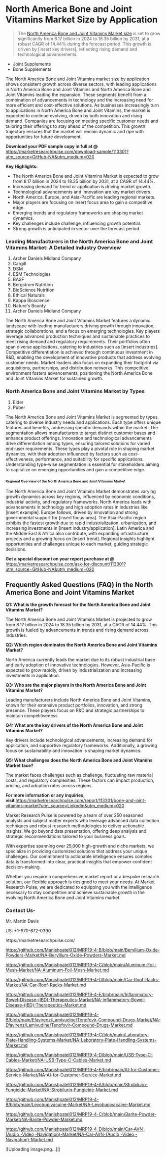 <h1>North America Bone and Joint Vitamins Market&nbsp;Size by Application</h1><blockquote><p>The <a href="https://marketresearchpulse.com/download-sample/113301?utm_source=GitHub-NA&amp;utm_medium=020">North America Bone and Joint Vitamins Market size</a> is set to grow significantly from 8.17 billion in 2024 to 18.35 billion by 2031, at a robust CAGR of 14.44% during the forecast period. This growth is driven by [insert key drivers], reflecting rising demand and technological advancements.</p></blockquote><ul><li>Joint Supplements<li> Bone Supplements</li></ul><p>The North America Bone and Joint Vitamins market size by application shows consistent growth across diverse sectors, with leading applications in North America Bone and Joint Vitamins and North America Bone and Joint Vitamins leading the expansion. These segments benefit from a combination of advancements in technology and the increasing need for more efficient and cost-effective solutions. As businesses increasingly turn to applications in North America Bone and Joint Vitamins, the market is expected to continue evolving, driven by both innovation and rising demand. Companies are focusing on meeting specific customer needs and tailoring their offerings to stay ahead of the competition. This growth trajectory ensures that the market will remain dynamic and ripe with opportunities for future development.</p><p><strong>Download your PDF sample copy in full at @ </strong><a href="https://marketresearchpulse.com/download-sample/113301?utm_source=GitHub-NA&amp;utm_medium=020">https://marketresearchpulse.com/download-sample/113301?utm_source=GitHub-NA&amp;utm_medium=020</a></p><p><strong>Key Highlights: </strong></p><ul><li>The North America Bone and Joint Vitamins Market is expected to grow from 8.17 billion in 2024 to 18.35 billion by 2031, at a CAGR of 14.44%.</li><li>Increasing demand for trend or application is driving market growth.</li><li>Technological advancements and innovation are key market drivers.</li><li>North America, Europe, and Asia-Pacific are leading regional markets.</li><li>Major players are focusing on insert focus area to gain a competitive edge.</li><li>Emerging trends and regulatory frameworks are shaping market dynamics.</li><li>Key challenges include challenge, influencing growth potential.</li><li>Strong growth is anticipated in sector over the forecast period.</li></ul><h3>Leading Manufacturers in the North America Bone and Joint Vitamins Market: A Detailed Industry Overview</h3><ol><li>Archer Daniels Midland Company</li><li>Cargill</li><li>DSM</li><li>ESM Technologies</li><li>BASF</li><li>Bergstrom Nutrition</li><li>BioScience Nutrition</li><li>Ethical Naturals</li><li>Kappa Bioscience</li><li>Nature's Bounty</li><li>Archer Daniels Midland Company</li></ol><div class="flex max-w-full flex-col flex-grow"><div class="min-h-8 text-message flex w-full flex-col items-end gap-2 whitespace-normal break-words [.text-message+&amp;]:mt-5" dir="auto" data-message-author-role="assistant" data-message-id="fd8432e4-4910-450d-b182-61b7bfb0a01f" data-message-model-slug="gpt-4o"><div class="flex w-full flex-col gap-1 empty:hidden first:pt-[3px]"><div class="markdown prose w-full break-words dark:prose-invert light"><p>The North America Bone and Joint Vitamins Market features a dynamic landscape with leading manufacturers driving growth through innovation, strategic collaborations, and a focus on emerging technologies. Key players leverage advanced production techniques and sustainable practices to meet rising demand and regulatory requirements. Their portfolios often span diverse applications, catering to industries such as [insert industries]. Competitive differentiation is achieved through continuous investment in R&amp;D, enabling the development of innovative products that address evolving customer needs. Market leaders also focus on expanding their footprint via acquisitions, partnerships, and distribution networks. This competitive environment fosters advancements, positioning the North America Bone and Joint Vitamins Market for sustained growth.</p></div></div></div></div><h3>North America Bone and Joint Vitamins Market by Types</h3><ol><li>Elder<li> Puber</li></ol><div class="flex max-w-full flex-col flex-grow"><div class="min-h-8 text-message flex w-full flex-col items-end gap-2 whitespace-normal break-words [.text-message+&amp;]:mt-5" dir="auto" data-message-author-role="assistant" data-message-id="084470be-0bb7-4664-bddf-5156b4f41249" data-message-model-slug="gpt-4o-mini"><div class="flex w-full flex-col gap-1 empty:hidden first:pt-[3px]"><div class="markdown prose w-full break-words dark:prose-invert light"><p>The North America Bone and Joint Vitamins Market is segmented by types, catering to diverse industry needs and applications. Each type offers unique features and benefits, addressing specific demands within the market. The segmentation allows manufacturers to target distinct customer bases and enhance product offerings. Innovation and technological advancements drive differentiation among types, ensuring tailored solutions for varied end-user requirements. These types play a pivotal role in shaping market dynamics, with their adoption influenced by factors such as cost-effectiveness, performance, and suitability for specific applications. Understanding type-wise segmentation is essential for stakeholders aiming to capitalize on emerging opportunities and gain a competitive edge.</p></div></div></div></div><h3><span style="font-size: 11px;">Regional Overview of the North America Bone and Joint Vitamins Market</span></h3><div class="flex max-w-full flex-col flex-grow"><div class="min-h-8 text-message flex w-full flex-col items-end gap-2 whitespace-normal break-words [.text-message+&amp;]:mt-5" dir="auto" data-message-author-role="assistant" data-message-id="e9038762-ce64-4e30-91c9-9bd413514231" data-message-model-slug="gpt-4o-mini"><div class="flex w-full flex-col gap-1 empty:hidden first:pt-[3px]"><div class="markdown prose w-full break-words dark:prose-invert light"><p>The North America Bone and Joint Vitamins Market demonstrates varying growth dynamics across key regions, influenced by economic conditions, industrial activity, and regulatory frameworks. North America leads with advancements in technology and high adoption rates in industries like [insert example]. Europe follows, driven by innovation and strong governmental support for [insert focus area]. The Asia-Pacific region exhibits the fastest growth due to rapid industrialization, urbanization, and increasing investments in [insert industry/application]. Latin America and the Middle East &amp; Africa also contribute, with expanding infrastructure projects and a growing focus on [insert trend]. Regional insights highlight opportunities and challenges unique to each market, guiding strategic decisions.</p></div></div></div></div><p><strong>Get a special discount on your report purchase at @ </strong><a href="https://marketresearchpulse.com/ask-for-discount/113301?utm_source=GitHub-NA&amp;utm_medium=020">https://marketresearchpulse.com/ask-for-discount/113301?utm_source=GitHub-NA&amp;utm_medium=020</a></p><h2>Frequently Asked Questions (FAQ) in the North America Bone and Joint Vitamins Market</h2><p><strong>Q1: What is the growth forecast for the North America Bone and Joint Vitamins Market?</strong></p><p>The North America Bone and Joint Vitamins Market is projected to grow from 8.17 billion in 2024 to 18.35 billion by 2031, at a CAGR of 14.44%. This growth is fueled by advancements in trends and rising demand across industries.</p><p><strong>Q2: Which region dominates the North America Bone and Joint Vitamins Market?</strong></p><p>North America currently leads the market due to its robust industrial base and early adoption of innovative technologies. However, Asia-Pacific is expected to grow rapidly, driven by industrialization and increasing investments in application.</p><p><strong>Q3: Who are the major players in the North America Bone and Joint Vitamins Market?</strong></p><p>Leading manufacturers include North America Bone and Joint Vitamins, known for their extensive product portfolios, innovation, and strong presence. These players focus on R&amp;D and strategic partnerships to maintain competitiveness.</p><p><strong>Q4: What are the key drivers of the North America Bone and Joint Vitamins Market?</strong></p><p>Key drivers include technological advancements, increasing demand for application, and supportive regulatory frameworks. Additionally, a growing focus on sustainability and innovation is shaping market dynamics.</p><p><strong>Q5: What challenges does the North America Bone and Joint Vitamins Market face?</strong></p><p>The market faces challenges such as challenge, fluctuating raw material costs, and regulatory complexities. These factors can impact production, pricing, and adoption rates across regions.</p><p><strong>For more information or any inquiries, visit&nbsp;</strong><a href="https://marketresearchpulse.com/report/113301/bone-and-joint-vitamins-market?utm_source=Linkedin&utm_medium=020">https://marketresearchpulse.com/report/113301/bone-and-joint-vitamins-market?utm_source=Linkedin&utm_medium=020</a></p><p>Market Research Pulse is powered by a team of over 250 seasoned analysts and subject matter experts who leverage advanced data collection techniques and robust research methodologies to deliver actionable insights. We go beyond data presentation, offering deep analysis and strategic recommendations tailored to your business goals.</p><p>With expertise spanning over 25,000 high-growth and niche markets, we specialize in providing customized solutions that address your unique challenges. Our commitment to actionable intelligence ensures complex data is transformed into clear, practical insights that empower confident decision-making.</p><p>Whether you require a comprehensive market report or a bespoke research solution, our flexible approach is designed to meet your needs. At Market Research Pulse, we are dedicated to equipping you with the intelligence necessary to stay competitive and achieve sustainable growth in the evolving North America Bone and Joint Vitamins market.</p><h3><strong>Contact Us-</strong></h3><p>Mr. Martin Davis</p><p>US: +1-970-672-0390</p><p>https://marketresearchpulse.com/</p><p><a href="https://github.com/Manishpatel012/MRP19-4-B/blob/main/Beryllium-Oxide-Powders-Market/NA-Beryllium-Oxide-Powders-Market.md">https://github.com/Manishpatel012/MRP19-4-B/blob/main/Beryllium-Oxide-Powders-Market/NA-Beryllium-Oxide-Powders-Market.md</a></p><p><a href="https://github.com/Manishpatel012/MRP19-4-C/blob/main/Aluminum-Foil-Mesh-Market/NA-Aluminum-Foil-Mesh-Market.md">https://github.com/Manishpatel012/MRP19-4-C/blob/main/Aluminum-Foil-Mesh-Market/NA-Aluminum-Foil-Mesh-Market.md</a></p><p><a href="https://github.com/Manishpatel012/MRP19-4-D/blob/main/Car-Roof-Racks-Market/NA-Car-Roof-Racks-Market.md">https://github.com/Manishpatel012/MRP19-4-D/blob/main/Car-Roof-Racks-Market/NA-Car-Roof-Racks-Market.md</a></p><p><a href="https://github.com/Manishpatel012/MRP19-4-E/blob/main/Inflammatory-Bowel-Disease-(IBD)-Therapeutics-Market/NA-Inflammatory-Bowel-Disease-(IBD)-Therapeutics-Market.md">https://github.com/Manishpatel012/MRP19-4-E/blob/main/Inflammatory-Bowel-Disease-(IBD)-Therapeutics-Market/NA-Inflammatory-Bowel-Disease-(IBD)-Therapeutics-Market.md</a></p><p><a href="https://github.com/Manishpatel012/MRP19-4-B/blob/main/Efavirenz/Lamivudine/Tenofovir-Compound-Drugs-Market/NA-Efavirenz/Lamivudine/Tenofovir-Compound-Drugs-Market.md">https://github.com/Manishpatel012/MRP19-4-B/blob/main/Efavirenz/Lamivudine/Tenofovir-Compound-Drugs-Market/NA-Efavirenz/Lamivudine/Tenofovir-Compound-Drugs-Market.md</a></p><p><a href="https://github.com/Manishpatel012/MRP19-4-C/blob/main/Laboratory-Plate-Handling-Systems-Market/NA-Laboratory-Plate-Handling-Systems-Market.md">https://github.com/Manishpatel012/MRP19-4-C/blob/main/Laboratory-Plate-Handling-Systems-Market/NA-Laboratory-Plate-Handling-Systems-Market.md</a></p><p><a href="https://github.com/Manishpatel012/MRP19-4-D/blob/main/USB-Type-C-Cables-Market/NA-USB-Type-C-Cables-Market.md">https://github.com/Manishpatel012/MRP19-4-D/blob/main/USB-Type-C-Cables-Market/NA-USB-Type-C-Cables-Market.md</a></p><p><a href="https://github.com/Manishpatel012/MRP19-4-E/blob/main/AI-for-Customer-Service-Market/NA-AI-for-Customer-Service-Market.md">https://github.com/Manishpatel012/MRP19-4-E/blob/main/AI-for-Customer-Service-Market/NA-AI-for-Customer-Service-Market.md</a></p><p><a href="https://github.com/Manishpatel012/MRP19-4-A/blob/main/Strobilurin-Fungicide-Market/NA-Strobilurin-Fungicide-Market.md">https://github.com/Manishpatel012/MRP19-4-A/blob/main/Strobilurin-Fungicide-Market/NA-Strobilurin-Fungicide-Market.md</a></p><p><a href="https://github.com/Manishpatel012/MRP19-4-B/blob/main/Levobupivacaine-Market/NA-Levobupivacaine-Market.md">https://github.com/Manishpatel012/MRP19-4-B/blob/main/Levobupivacaine-Market/NA-Levobupivacaine-Market.md</a></p><p><a href="https://github.com/Manishpatel012/MRP19-4-C/blob/main/Barite-Powder-Market/NA-Barite-Powder-Market.md">https://github.com/Manishpatel012/MRP19-4-C/blob/main/Barite-Powder-Market/NA-Barite-Powder-Market.md</a></p><p><a href="https://github.com/Manishpatel012/MRP19-4-D/blob/main/Car-AVN-(Audio,-Video,-Navigation)-Market/NA-Car-AVN-(Audio,-Video,-Navigation)-Market.md">https://github.com/Manishpatel012/MRP19-4-D/blob/main/Car-AVN-(Audio,-Video,-Navigation)-Market/NA-Car-AVN-(Audio,-Video,-Navigation)-Market.md</a></p>
![Uploading image.png…]()
